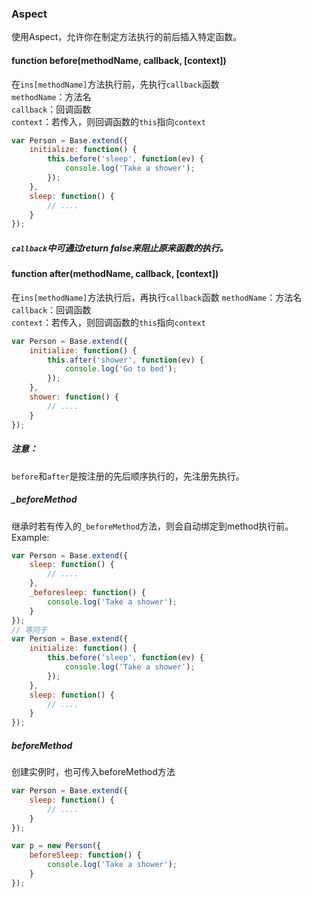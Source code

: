 ### Aspect
使用Aspect，允许你在制定方法执行的前后插入特定函数。

#### function before(methodName, callback, [context])
在`ins[methodName]`方法执行前，先执行`callback`函数  
`methodName`：方法名   
`callback`：回调函数  
`context`：若传入，则回调函数的`this`指向`context`

```js
var Person = Base.extend({
    initialize: function() {
        this.before('sleep', function(ev) {
            console.log('Take a shower');
        });
    }, 
    sleep: function() {
        // ....
    }
});
```

##### `callback`中可通过return false来阻止原来函数的执行。  


#### function after(methodName, callback, [context])
在`ins[methodName]`方法执行后，再执行`callback`函数
`methodName`：方法名   
`callback`：回调函数  
`context`：若传入，则回调函数的`this`指向`context`

```js
var Person = Base.extend({
    initialize: function() {
        this.after('shower', function(ev) {
            console.log('Go to bed');
        });
    }, 
    shower: function() {
        // ....
    }
});
```
##### 注意：
`before`和`after`是按注册的先后顺序执行的，先注册先执行。

##### _beforeMethod
继承时若有传入的`_beforeMethod`方法，则会自动绑定到method执行前。Example: 
```js
var Person = Base.extend({
    sleep: function() {
        // ....
    },
    _beforesleep: function() {
        console.log('Take a shower');
    }
});
// 等同于
var Person = Base.extend({
    initialize: function() {
        this.before('sleep', function(ev) {
            console.log('Take a shower');
        });
    }, 
    sleep: function() {
        // ....
    }
});
```

##### beforeMethod

创建实例时，也可传入beforeMethod方法
```js
var Person = Base.extend({
    sleep: function() {
        // ....
    }
});

var p = new Person({
    beforeSleep: function() { 
        console.log('Take a shower'); 
    }
});
```
